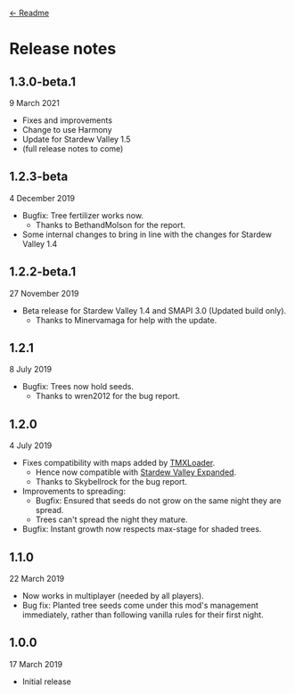 [← Readme](README.md)

# Release notes

## 1.3.0-beta.1

9 March 2021

* Fixes and improvements
* Change to use Harmony
* Update for Stardew Valley 1.5
* (full release notes to come)

## 1.2.3-beta

4 December 2019

* Bugfix: Tree fertilizer works now.
    * Thanks to BethandMolson for the report.
* Some internal changes to bring in line with the changes for Stardew Valley 1.4

## 1.2.2-beta.1

27 November 2019

* Beta release for Stardew Valley 1.4 and SMAPI 3.0 (Updated build only).
  * Thanks to Minervamaga for help with the update.


## 1.2.1
8 July 2019

* Bugfix: Trees now hold seeds.
  * Thanks to wren2012 for the bug report.


## 1.2.0
4 July 2019

* Fixes compatibility with maps added by [TMXLoader](https://www.nexusmods.com/stardewvalley/mods/1820).
  * Hence now compatible with [Stardew Valley Expanded](https://www.nexusmods.com/stardewvalley/mods/3753).
  * Thanks to Skybellrock for the bug report.
* Improvements to spreading:
  * Bugfix: Ensured that seeds do not grow on the same night they are spread.
  * Trees can't spread the night they mature.
* Bugfix: Instant growth now respects max-stage for shaded trees.


## 1.1.0
22 March 2019

* Now works in multiplayer (needed by all players).
* Bug fix: Planted tree seeds come under this mod's management immediately, rather than following vanilla rules for their first night.


## 1.0.0
17 March 2019

* Initial release
